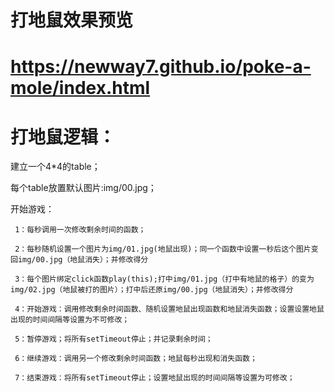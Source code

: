 
# 打地鼠效果预览

# https://newway7.github.io/poke-a-mole/index.html


# 打地鼠逻辑：



建立一个4*4的table；

每个table放置默认图片:img/00.jpg；

开始游戏：

     1：每秒调用一次修改剩余时间的函数；

     2：每秒随机设置一个图片为img/01.jpg(地鼠出现)；同一个函数中设置一秒后这个图片变回img/00.jpg（地鼠消失）；并修改得分

     3：每个图片绑定click函数play(this);打中img/01.jpg（打中有地鼠的格子）的变为img/02.jpg（地鼠被打的图片）；打中后还原img/00.jpg（地鼠消失）；并修改得分

     4：开始游戏：调用修改剩余时间函数、随机设置地鼠出现函数和地鼠消失函数；设置设置地鼠出现的时间间隔等设置为不可修改；

     5：暂停游戏；将所有setTimeout停止；并记录剩余时间；

     6：继续游戏：调用另一个修改剩余时间函数；地鼠每秒出现和消失函数；

     7：结束游戏：将所有setTimeout停止；设置地鼠出现的时间间隔等设置为可修改；
